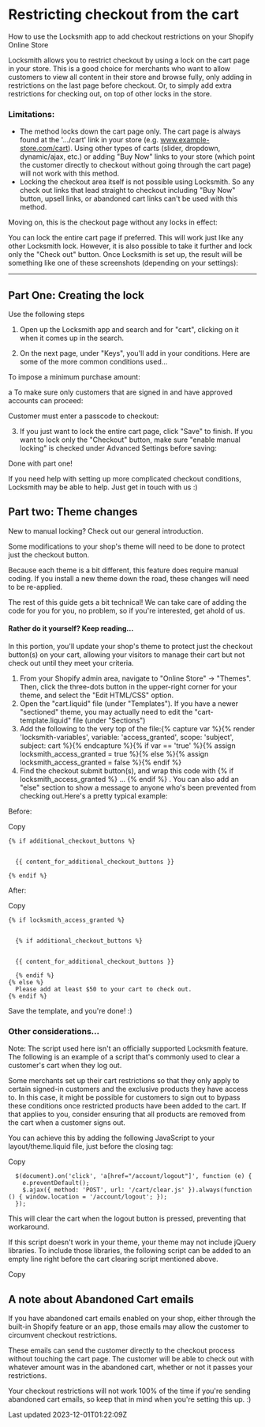 # Restricting checkout from the cart

How to use the Locksmith app to add checkout restrictions on your Shopify Online Store

Locksmith allows you to restrict checkout by using a lock on the cart page in your store. This is a good choice for merchants who want to allow customers to view all content in their store and browse fully, only adding in restrictions on the last page before checkout. Or, to simply add extra restrictions for checking out, on top of other locks in the store.

### Limitations:

- The method locks down the cart page only. The cart page is always found at the '.../cart' link in your store (e.g. www.example-store.com/cart). Using other types of carts (slider, dropdown, dynamic/ajax, etc.) or adding "Buy Now" links to your store (which point the customer directly to checkout without going through the cart page) will not work with this method.
- Locking the checkout area itself is not possible using Locksmith. So any check out links that lead straight to checkout including "Buy Now" button, upsell links, or abandoned cart links can't be used with this method.

Moving on, this is the checkout page without any locks in effect:

You can lock the entire cart page if preferred. This will work just like any other Locksmith lock. However, it is also possible to take it further and lock only the "Check out" button. Once Locksmith is set up, the result will be something like one of these screenshots (depending on your settings):

------

## Part One: Creating the lock

Use the following steps

1. Open up the Locksmith app and search and for "cart", clicking on it when it comes up in the search.

2. On the next page, under "Keys", you'll add in your conditions. Here are some of the more common conditions used...

To impose a minimum purchase amount:

a To make sure only customers that are signed in and have approved accounts can proceed:

Customer must enter a passcode to checkout:

3. If you just want to lock the entire cart page, click "Save" to finish. If you want to lock only the "Checkout" button, make sure "enable manual locking" is checked under Advanced Settings before saving:

Done with part one!

If you need help with setting up more complicated checkout conditions, Locksmith may be able to help. Just get in touch with us :)

## Part two: Theme changes

New to manual locking? Check out our general introduction.

Some modifications to your shop's theme will need to be done to protect just the checkout button.

Because each theme is a bit different, this feature does require manual coding. If you install a new theme down the road, these changes will need to be re-applied.

The rest of this guide gets a bit technical! We can take care of adding the code for you for you, no problem, so if you're interested, get ahold of us.

#### Rather do it yourself? Keep reading...

In this portion, you'll update your shop's theme to protect just the checkout button(s) on your cart, allowing your visitors to manage their cart but not check out until they meet your criteria.

1. From your Shopify admin area, navigate to "Online Store" -\> "Themes". Then, click the three-dots button in the upper-right corner for your theme, and select the "Edit HTML/CSS" option.
2. Open the "cart.liquid" file (under "Templates"). If you have a newer "sectioned" theme, you may actually need to edit the "cart-template.liquid" file (under "Sections")
3. Add the following to the very top of the file:{% capture var %}{% render 'locksmith-variables', variable: 'access\_granted', scope: 'subject', subject: cart %}{% endcapture %}{% if var == 'true' %}{% assign locksmith\_access\_granted = true %}{% else %}{% assign locksmith\_access\_granted = false %}{% endif %}
4. Find the checkout submit button(s), and wrap this code with {% if locksmith\_access\_granted %} ... {% endif %} . You can also add an "else" section to show a message to anyone who's been prevented from checking out.Here's a pretty typical example:

Before:

Copy

    
    
    {% if additional_checkout_buttons %}
      
     
      {{ content_for_additional_checkout_buttons }}
     
    {% endif %}

After:

Copy

    {% if locksmith_access_granted %}
      
    
      {% if additional_checkout_buttons %}
        
     
      {{ content_for_additional_checkout_buttons }}
     
      {% endif %}
    {% else %}
      Please add at least $50 to your cart to check out.
    {% endif %}

Save the template, and you're done! :)

### Other considerations...

Note: The script used here isn't an officially supported Locksmith feature. The following is an example of a script that's commonly used to clear a customer's cart when they log out.

Some merchants set up their cart restrictions so that they only apply to certain signed-in customers and the exclusive products they have access to. In this case, it might be possible for customers to sign out to bypass these conditions once restricted products have been added to the cart. If that applies to you, consider ensuring that all products are removed from the cart when a customer signs out.

You can achieve this by adding the following JavaScript to your layout/theme.liquid file, just before the closing tag:

Copy

    
      $(document).on('click', 'a[href="/account/logout"]', function (e) {
        e.preventDefault();
        $.ajax({ method: 'POST', url: '/cart/clear.js' }).always(function () { window.location = '/account/logout'; });
      });
    

This will clear the cart when the logout button is pressed, preventing that workaround.

If this script doesn't work in your theme, your theme may not include jQuery libraries. To include those libraries, the following script can be added to an empty line right before the cart clearing script mentioned above.

Copy

    

## A note about Abandoned Cart emails

If you have abandoned cart emails enabled on your shop, either through the built-in Shopify feature or an app, those emails may allow the customer to circumvent checkout restrictions.

These emails can send the customer directly to the checkout process without touching the cart page. The customer will be able to check out with whatever amount was in the abandoned cart, whether or not it passes your restrictions.

Your checkout restrictions will not work 100% of the time if you're sending abandoned cart emails, so keep that in mind when you're setting this up. :)

Last updated 2023-12-01T01:22:09Z